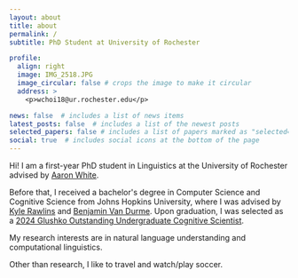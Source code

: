 ```yaml
---
layout: about
title: about
permalink: /
subtitle: PhD Student at University of Rochester

profile:
  align: right
  image: IMG_2518.JPG
  image_circular: false # crops the image to make it circular
  address: >
    <p>wchoi18@ur.rochester.edu</p>

news: false  # includes a list of news items
latest_posts: false  # includes a list of the newest posts
selected_papers: false # includes a list of papers marked as "selected={true}"
social: true  # includes social icons at the bottom of the page
---
```


Hi! I am a first-year PhD student in Linguistics at the University of Rochester advised by [Aaron White](https://aaronstevenwhite.io/).

Before that, I received a bachelor's degree in Computer Science and Cognitive Science from Johns Hopkins University, where I was advised by [Kyle Rawlins](https://rawlins.io/) and [Benjamin Van Durme](https://www.cs.jhu.edu/~vandurme/). Upon graduation, I was selected as a [2024 Glushko Outstanding Undergraduate Cognitive Scientist](https://cogsci.jhu.edu/2024/05/14/2024-glushko-prize-winner-announced/).

My research interests are in natural language understanding and computational linguistics.

Other than research, I like to travel and watch/play soccer.
